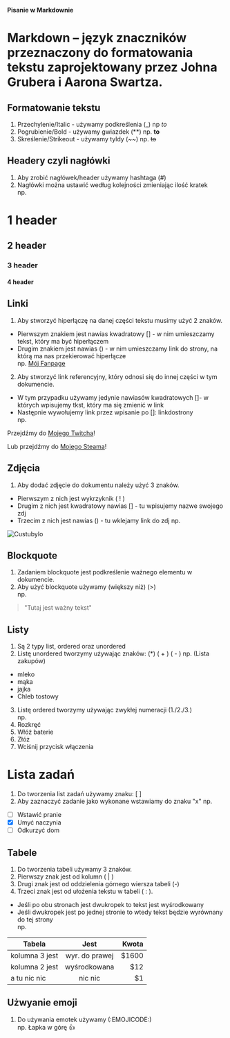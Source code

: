 **Pisanie w Markdownie**

# Markdown – język znaczników przeznaczony do formatowania tekstu zaprojektowany przez Johna Grubera i Aarona Swartza.

## Formatowanie tekstu
1. Przechylenie/Italic - używamy podkreślenia (_)  np _to_
2. Pogrubienie/Bold - używamy gwiazdek (**) np. **to**
3. Skreślenie/Strikeout - używamy tyldy (~~) np. ~~to~~  

## Headery czyli nagłówki  
1. Aby zrobić nagłówek/header używamy hashtaga (#)  
2. Nagłówki można ustawić według kolejności zmieniając ilość kratek  
np.

# 1 header
## 2 header
### 3 header
#### 4 header

## Linki
1. Aby stworzyć hiperłączę na danej części tekstu musimy użyć 2 znaków.
* Pierwszym znakiem jest nawias kwadratowy [] - w nim umieszczamy tekst, który ma być hiperłączem
* Drugim znakiem jest nawias () - w nim umieszczamy link do strony, na którą ma nas przekierować hiperłącze  
np. [Mój Fanpage](https://www.facebook.com/JacekVexonSosnowski)  

2. Aby stworzyć link referencyjny, który odnosi się do innej części w tym dokumencie.

- W tym przypadku używamy jedynie nawiasów kwadratowych []- w których wpisujemy tkst, który ma się zmienić w link
- Następnie wywołujemy link przez wpisanie po []: linkdostrony  
np.  

Przejdźmy do [Mojego Twitcha]!  

Lub przejdźmy do [Mojego Steama]!  

[Mojego Twitcha]: https://www.twitch.tv/vex0on  
[Mojego Steama]: https://steamcommunity.com/id/Vex0on/  

## Zdjęcia
1. Aby dodać zdjęcie do dokumentu należy użyć 3 znaków.
* Pierwszym z nich jest wykrzyknik ( ! ) 
* Drugim z nich jest kwadratowy nawias [] - tu wpisujemy nazwe swojego zdj
* Trzecim z nich jest nawias () - tu wklejamy link do zdj
np.

![Custubylo](https://encrypted-tbn0.gstatic.com/images?q=tbn:ANd9GcT43jMxUjjInOzf0L59YyTT5hmCjwt02EuudA&usqp=CAU)

## Blockquote
1. Zadaniem blockquote jest podkreślenie ważnego elementu w dokumencie.
2. Aby użyć blockquote używamy (większy niż) (>)  
np.

> "Tutaj jest ważny tekst"

## Listy
1. Są 2 typy list, ordered oraz unordered
2. Listę unordered tworzymy używając znaków: (*) ( + ) ( - )
np. (Lista zakupów)
* mleko
* mąka
* jajka
* Chleb tostowy

3. Listę ordered tworzymy używając zwykłej numeracji (1./2./3.)  
np.   
4. Rozkręć
5. Włóż baterie
6. Złóż 
7. Wciśnij przycisk włączenia

# Lista zadań
1. Do tworzenia list zadań używamy znaku: [ ] 
2. Aby zaznaczyć zadanie jako wykonane wstawiamy do znaku "x"
np. 
- [ ] Wstawić pranie 
- [x] Umyć naczynia
- [ ] Odkurzyć dom

## Tabele
1. Do tworzenia tabeli używamy 3 znaków.
2. Pierwszy znak jest od kolumn ( | )
3. Drugi znak jest od oddzielenia górnego wiersza tabeli (-)
4. Trzeci znak jest od ułożenia tekstu w tabeli ( : ). 
- Jeśli po obu stronach jest dwukropek to tekst jest wyśrodkowany
- Jeśli dwukropek jest po jednej stronie to wtedy tekst będzie wyrównany do tej strony  
np.  

| Tabela        | Jest          | Kwota |
| ------------- |:-------------:| -----:|
| kolumna 3 jest| wyr. do prawej| $1600 |
| kolumna 2 jest| wyśrodkowana  |   $12 |
| a tu nic nic  | nic nic       |    $1 |

## Użwyanie emoji
1. Do używania emotek używamy (:EMOJICODE:)  
np.
Łapka w górę :+1: